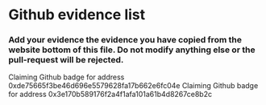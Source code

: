 # Github evidence list
### Add your evidence the evidence you have copied from the website bottom of this file. Do not modify anything else or the pull-request will be rejected.
Claiming Github badge for address 0xde75665f3be46d696e5579628fa17b662e6fc04e
Claiming Github badge for address 0x3e170b589176f2a4f1afa101a61b4d8267ce8b2c
